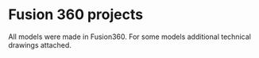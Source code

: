 # Fusion 360 projects
All models were made in Fusion360. For some models additional technical drawings attached.
